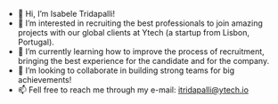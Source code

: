 - 👋 Hi, I’m Isabele Tridapalli!
- 👀 I’m interested in recruiting the best professionals to join amazing projects with our global clients at Ytech (a startup from Lisbon, Portugal).
- 🌱 I’m currently learning how to improve the process of recruitment, bringing the best experience for the candidate and for the company.
- 💞️ I’m looking to collaborate in building strong teams for big achievements!
- 📫 Fell free to reach me through my e-mail: itridapalli@ytech.io
